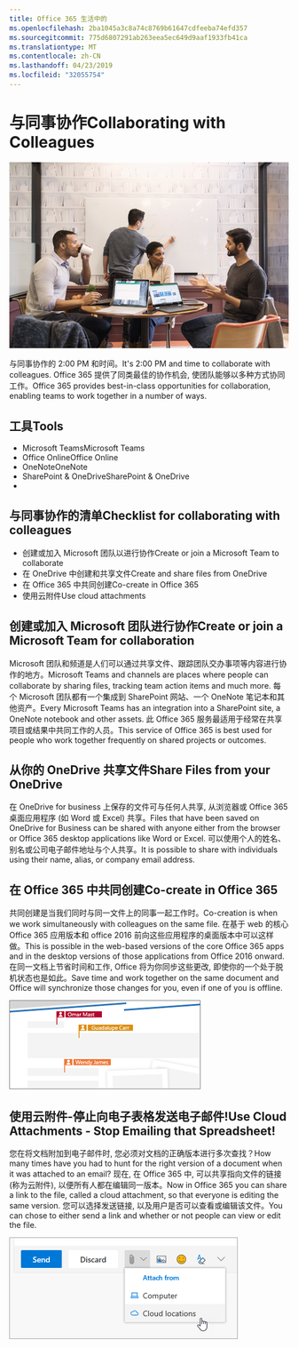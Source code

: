 ```yaml
---
title: Office 365 生活中的
ms.openlocfilehash: 2ba1045a3c8a74c8769b61647cdfeeba74efd357
ms.sourcegitcommit: 775d6807291ab263eea5ec649d9aaf1933fb41ca
ms.translationtype: MT
ms.contentlocale: zh-CN
ms.lasthandoff: 04/23/2019
ms.locfileid: "32055754"
---
```

# <a name="collaborating-with-colleagues"></a><span data-ttu-id="5d862-102">与同事协作</span><span class="sxs-lookup"><span data-stu-id="5d862-102">Collaborating with Colleagues</span></span>

![上下班](media/ditl_collab.png)

<span data-ttu-id="5d862-104">与同事协作的 2:00 PM 和时间。</span><span class="sxs-lookup"><span data-stu-id="5d862-104">It's 2:00 PM and time to collaborate with colleagues.</span></span> <span data-ttu-id="5d862-105">Office 365 提供了同类最佳的协作机会, 使团队能够以多种方式协同工作。</span><span class="sxs-lookup"><span data-stu-id="5d862-105">Office 365 provides best-in-class opportunities for collaboration, enabling teams to work together in a number of ways.</span></span> 

## <a name="tools"></a><span data-ttu-id="5d862-106">工具</span><span class="sxs-lookup"><span data-stu-id="5d862-106">Tools</span></span>
- <span data-ttu-id="5d862-107">Microsoft Teams</span><span class="sxs-lookup"><span data-stu-id="5d862-107">Microsoft Teams</span></span>
- <span data-ttu-id="5d862-108">Office Online</span><span class="sxs-lookup"><span data-stu-id="5d862-108">Office Online</span></span>
- <span data-ttu-id="5d862-109">OneNote</span><span class="sxs-lookup"><span data-stu-id="5d862-109">OneNote</span></span>
- <span data-ttu-id="5d862-110">SharePoint & OneDrive</span><span class="sxs-lookup"><span data-stu-id="5d862-110">SharePoint & OneDrive</span></span>
- 
## <a name="checklist-for-collaborating-with-colleagues"></a><span data-ttu-id="5d862-111">与同事协作的清单</span><span class="sxs-lookup"><span data-stu-id="5d862-111">Checklist for collaborating with colleagues</span></span>
- <span data-ttu-id="5d862-112">创建或加入 Microsoft 团队以进行协作</span><span class="sxs-lookup"><span data-stu-id="5d862-112">Create or join a Microsoft Team to collaborate</span></span>
- <span data-ttu-id="5d862-113">在 OneDrive 中创建和共享文件</span><span class="sxs-lookup"><span data-stu-id="5d862-113">Create and share files from OneDrive</span></span> 
- <span data-ttu-id="5d862-114">在 Office 365 中共同创建</span><span class="sxs-lookup"><span data-stu-id="5d862-114">Co-create in Office 365</span></span> 
- <span data-ttu-id="5d862-115">使用云附件</span><span class="sxs-lookup"><span data-stu-id="5d862-115">Use cloud attachments</span></span>

## <a name="create-or-join-a-microsoft-team-for-collaboration"></a><span data-ttu-id="5d862-116">创建或加入 Microsoft 团队进行协作</span><span class="sxs-lookup"><span data-stu-id="5d862-116">Create or join a Microsoft Team for collaboration</span></span>

<span data-ttu-id="5d862-117">Microsoft 团队和频道是人们可以通过共享文件、跟踪团队交办事项等内容进行协作的地方。</span><span class="sxs-lookup"><span data-stu-id="5d862-117">Microsoft Teams and channels are places where people can collaborate by sharing files, tracking team action items and much more.</span></span> <span data-ttu-id="5d862-118">每个 Microsoft 团队都有一个集成到 SharePoint 网站、一个 OneNote 笔记本和其他资产。</span><span class="sxs-lookup"><span data-stu-id="5d862-118">Every Microsoft Teams has an integration into a SharePoint site, a OneNote notebook and other assets.</span></span> <span data-ttu-id="5d862-119">此 Office 365 服务最适用于经常在共享项目或结果中共同工作的人员。</span><span class="sxs-lookup"><span data-stu-id="5d862-119">This service of Office 365 is best used for people who work together frequently on shared projects or outcomes.</span></span> 

## <a name="share-files-from-your-onedrive"></a><span data-ttu-id="5d862-120">从你的 OneDrive 共享文件</span><span class="sxs-lookup"><span data-stu-id="5d862-120">Share Files from your OneDrive</span></span>
<span data-ttu-id="5d862-121">在 OneDrive for business 上保存的文件可与任何人共享, 从浏览器或 Office 365 桌面应用程序 (如 Word 或 Excel) 共享。</span><span class="sxs-lookup"><span data-stu-id="5d862-121">Files that have been saved on OneDrive for Business can be shared with anyone either from the browser or Office 365 desktop applications like Word or Excel.</span></span> <span data-ttu-id="5d862-122">可以使用个人的姓名、别名或公司电子邮件地址与个人共享。</span><span class="sxs-lookup"><span data-stu-id="5d862-122">It is possible to share with individuals using their name, alias, or company email address.</span></span> 

## <a name="co-create-in-office-365"></a><span data-ttu-id="5d862-123">在 Office 365 中共同创建</span><span class="sxs-lookup"><span data-stu-id="5d862-123">Co-create in Office 365</span></span>
<span data-ttu-id="5d862-124">共同创建是当我们同时与同一文件上的同事一起工作时。</span><span class="sxs-lookup"><span data-stu-id="5d862-124">Co-creation is when we work simultaneously with colleagues on the same file.</span></span> <span data-ttu-id="5d862-125">在基于 web 的核心 Office 365 应用版本和 office 2016 前向这些应用程序的桌面版本中可以这样做。</span><span class="sxs-lookup"><span data-stu-id="5d862-125">This is possible in the web-based versions of the core Office 365 apps and in the desktop versions of those applications from Office 2016 onward.</span></span>  <span data-ttu-id="5d862-126">在同一文档上节省时间和工作, Office 将为你同步这些更改, 即使你的一个处于脱机状态也是如此。</span><span class="sxs-lookup"><span data-stu-id="5d862-126">Save time and work together on the same document and Office will synchronize those changes for you, even if one of you is offline.</span></span> 

![Word 中的共同作者](media/ditl_coauth.png)

## <a name="use-cloud-attachments---stop-emailing-that-spreadsheet"></a><span data-ttu-id="5d862-128">使用云附件-停止向电子表格发送电子邮件!</span><span class="sxs-lookup"><span data-stu-id="5d862-128">Use Cloud Attachments - Stop Emailing that Spreadsheet!</span></span>
<span data-ttu-id="5d862-129">您在将文档附加到电子邮件时, 您必须对文档的正确版本进行多次查找？</span><span class="sxs-lookup"><span data-stu-id="5d862-129">How many times have you had to hunt for the right version of a document when it was attached to an email?</span></span> <span data-ttu-id="5d862-130">现在, 在 Office 365 中, 可以共享指向文件的链接 (称为云附件), 以便所有人都在编辑同一版本。</span><span class="sxs-lookup"><span data-stu-id="5d862-130">Now in Office 365 you can share a link to the file, called a cloud attachment, so that everyone is editing the same version.</span></span>  <span data-ttu-id="5d862-131">您可以选择发送链接, 以及用户是否可以查看或编辑该文件。</span><span class="sxs-lookup"><span data-stu-id="5d862-131">You can chose to either send a link and whether or not people can view or edit the file.</span></span> 

![云附件](media/ditl_cloudattach.png)

